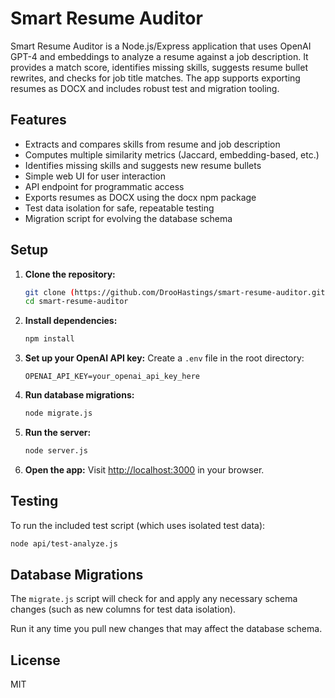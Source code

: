 # Smart Resume Auditor

Smart Resume Auditor is a Node.js/Express application that uses OpenAI GPT-4 and embeddings to analyze a resume against a job description. It provides a match score, identifies missing skills, suggests resume bullet rewrites, and checks for job title matches. The app supports exporting resumes as DOCX and includes robust test and migration tooling.

## Features

- Extracts and compares skills from resume and job description
- Computes multiple similarity metrics (Jaccard, embedding-based, etc.)
- Identifies missing skills and suggests new resume bullets
- Simple web UI for user interaction
- API endpoint for programmatic access
- Exports resumes as DOCX using the docx npm package
- Test data isolation for safe, repeatable testing
- Migration script for evolving the database schema

## Setup

1. **Clone the repository:**
   ```bash
   git clone (https://github.com/DrooHastings/smart-resume-auditor.git)
   cd smart-resume-auditor
   ```
2. **Install dependencies:**
   ```bash
   npm install
   ```
3. **Set up your OpenAI API key:**
   Create a `.env` file in the root directory:
   ```
   OPENAI_API_KEY=your_openai_api_key_here
   ```
4. **Run database migrations:**
   ```bash
   node migrate.js
   ```
5. **Run the server:**
   ```bash
   node server.js
   ```
6. **Open the app:**
   Visit [http://localhost:3000](http://localhost:3000) in your browser.

## Testing

To run the included test script (which uses isolated test data):

```bash
node api/test-analyze.js
```

## Database Migrations

The `migrate.js` script will check for and apply any necessary schema changes (such as new columns for test data isolation).

Run it any time you pull new changes that may affect the database schema.

## License

MIT
